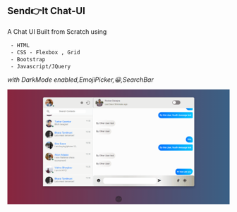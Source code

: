 
## Send👉It Chat-UI

A Chat UI Built from Scratch using 
```
 - HTML
 - CSS - Flexbox , Grid 
 - Bootstrap
 - Javascript/JQuery
 ```

*with DarkMode enabled,EmojiPicker,😀,SearchBar*


![](demo.gif)

